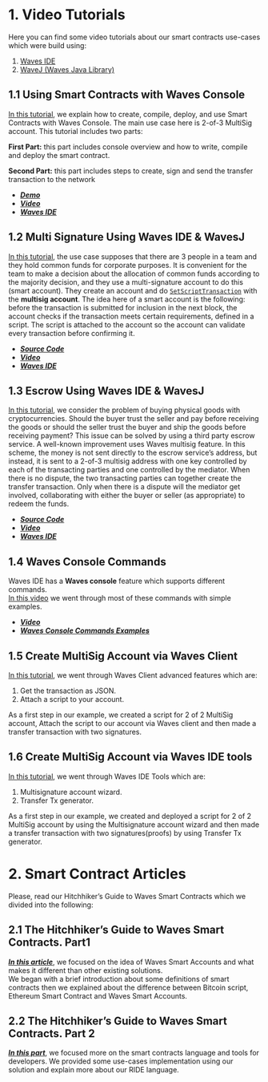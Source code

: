 # 1. Video Tutorials

Here you can find some video tutorials about our smart contracts use-cases which were build using:

1. [Waves IDE](https://ide.wavesplatform.com)
2. [WaveJ \(Waves Java Library\) ](../development-and-api/client-libraries/wavesj.md)

## 1.1 Using Smart Contracts with Waves Console

[In this tutorial](https://www.youtube.com/watch?v=sOZuE9Ebfko&t=619s), we explain how to create, compile, deploy, and use Smart Contracts with Waves Console. The main use case here is 2-of-3 MultiSig account. This tutorial includes two parts:

**First Part:** this part includes console overview and how to write, compile and deploy the smart contract.

**Second Part:** this part includes steps to create, sign and send the transfer transaction to the network

* [_**Demo**_](https://demo.wavesplatform.com)
* [_**Video**_](https://www.youtube.com/watch?v=sOZuE9Ebfko&t=619s)
* [_**Waves IDE**_](https://ide.wavesplatform.com)

## 1.2 Multi Signature Using Waves IDE & WavesJ

[In this tutorial](https://www.youtube.com/watch?v=o2msjSo0y0o&t=35s), the use case supposes that there are 3 people in a team and they hold common funds for corporate purposes. It is convenient for the team to make a decision about the allocation of common funds according to the majority decision, and they use a multi-signature account to do this \(smart account\). They create an account and do [`SetScriptTransaction`](https://ebceu4.github.io/waves-transactions/interfaces/setscripttransaction.html) with the **multisig account**. The idea here of a smart account is the following: before the transaction is submitted for inclusion in the next block, the account checks if the transaction meets certain requirements, defined in a script. The script is attached to the account so the account can validate every transaction before confirming it.

* [_**Source Code**_](https://github.com/Nazeim/Waves-Smart-Contracts-Tutorials)
* [_**Video**_](https://www.youtube.com/watch?v=o2msjSo0y0o&t=35s)
* [_**Waves IDE**_](https://ide.wavesplatform.com)

## 1.3 Escrow Using Waves IDE & WavesJ

[In this tutorial](https://www.youtube.com/watch?v=31dwYcgb65M&t=383s), we consider the problem of buying physical goods with cryptocurrencies. Should the buyer trust the seller and pay before receiving the goods or should the seller trust the buyer and ship the goods before receiving payment? This issue can be solved by using a third party escrow service. A well-known improvement uses Waves multisig feature. In this scheme, the money is not sent directly to the escrow service’s address, but instead, it is sent to a 2-of-3 multisig address with one key controlled by each of the transacting parties and one controlled by the mediator. When there is no dispute, the two transacting parties can together create the transfer transaction. Only when there is a dispute will the mediator get involved, collaborating with either the buyer or seller \(as appropriate\) to redeem the funds.

* [_**Source Code**_](https://github.com/Nazeim/Waves-Smart-Contracts-Tutorials/blob/master/src/main/java/Escrow.java)
* [_**Video**_](https://www.youtube.com/watch?v=31dwYcgb65M&t=383s)
* [_**Waves IDE**_](https://ide.wavesplatform.com)

## 1.4 Waves Console Commands

Waves IDE has a **Waves console** feature which supports different commands.  
[In this video](https://www.youtube.com/watch?v=gBgLjg6nrvA&amp=&feature=youtu.be) we went through most of these commands with simple examples.

* [_**Video**_](https://www.youtube.com/watch?v=gBgLjg6nrvA&amp=&feature=youtu.be)
* [_**Waves Console Commands Examples**_](../technical-details/waves-contracts-language-description/waves-console-commands.md)

## 1.5 Create MultiSig Account via Waves Client

[In this tutorial](https://www.youtube.com/watch?v=OIQoheOYJw8), we went through Waves Client advanced features which are:

1. Get the transaction as JSON.
2. Attach a script to your account.

As a first step in our example, we created a script for 2 of 2 MultiSig account, Attach the script to our account via Waves client and then made a transfer transaction with two signatures.

## 1.6 Create MultiSig Account via Waves IDE tools

[In this tutorial](https://www.youtube.com/watch?v=8DKRGnwsBjk), we went through Waves IDE Tools which are:

1. Multisignature account wizard.
2. Transfer Tx generator.

As a first step in our example, we created and deployed a script for 2 of 2 MultiSig account by using the Multisignature account wizard and then made a transfer transaction with two signatures\(proofs\) by using Transfer Tx generator.

# 2. Smart Contract Articles

Please, read our Hitchhiker’s Guide to Waves Smart Contracts which we divided into the following:

## 2.1 The Hitchhiker’s Guide to Waves Smart Contracts. Part1

[_**In this article**_](https://blog.wavesplatform.com/the-hitchhikers-guide-to-waves-smart-contracts-part-1-b80aa47a745a), we focused on the idea of Waves Smart Accounts and what makes it different than other existing solutions.  
We began with a brief introduction about some definitions of smart contracts then we explained about the difference between Bitcoin script, Ethereum Smart Contract and Waves Smart Accounts.

## 2.2 The Hitchhiker’s Guide to Waves Smart Contracts. Part 2

[_**In this part**_](https://blog.wavesplatform.com/the-hitchhikers-guide-to-waves-smart-contracts-part-2-44621fd5a007), we focused more on the smart contracts language and tools for developers. We provided some use-cases implementation using our solution and explain more about our RIDE language.

